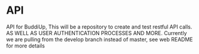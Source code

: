 # API
API for BuddiUp, This will be a repository to create and test restful API calls.
AS WELL AS USER AUTHENTICATION PROCESSES AND MORE.
Currently we are pulling from the develop branch instead of master, see web README for more details
